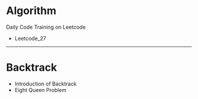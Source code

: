 # Algorithm
Daily Code Training on Leetcode

- Leetcode_27

------

# Backtrack

- Introduction of Backtrack
- Eight Queen Problem
